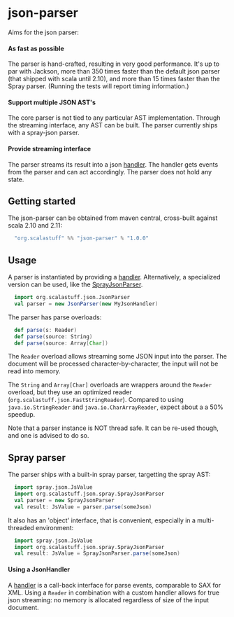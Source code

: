 # json-parser

Aims for the json parser:

#### As fast as possible

The parser is hand-crafted, resulting in very good performance. It's up to par with Jackson, more than 350 times faster than the default json parser (that shipped with scala until 2.10), and more than 15 times faster than the Spray parser. (Running the tests will report timing information.)

#### Support multiple JSON AST's

The core parser is not tied to any particular AST implementation. Through the streaming interface, any AST can be built. The parser currently ships with a spray-json parser. 

#### Provide streaming interface

The parser streams its result into a json [handler](https://github.com/scalastuff/json-parser/blob/master/src/main/scala/org/scalastuff/json/JsonHandler.scala). The handler gets events from the parser and can act accordingly. The parser does not hold any state.

## Getting started

The json-parser can be obtained from maven central, cross-built against scala 2.10 and 2.11:

```scala
  "org.scalastuff" %% "json-parser" % "1.0.0"
```

## Usage

A parser is instantiated by providing a [handler](https://github.com/scalastuff/json-parser/blob/master/src/main/scala/org/scalastuff/json/JsonHandler.scala). Alternatively, a specialized version can be used, like the [SprayJsonParser](https://github.com/scalastuff/json-parser/blob/master/src/main/scala/org/scalastuff/json/spray/SprayJsonParser.scala).

```scala
  import org.scalastuff.json.JsonParser
  val parser = new JsonParser(new MyJsonHandler)
```

The parser has parse overloads:

```scala
  def parse(s: Reader)
  def parse(source: String)
  def parse(source: Array[Char])
```

The `Reader` overload allows streaming some JSON input into the parser. The document will be processed character-by-character, the input will not be read into memory.

The `String` and `Array[Char]` overloads are wrappers around the `Reader` overload, but they use an optimized reader (`org.scalastuff.json.FastStringReader`). Compared to using `java.io.StringReader` and `java.io.CharArrayReader`, expect about a a 50% speedup.

Note that a parser instance is NOT thread safe. It can be re-used though, and one is advised to do so. 

## Spray parser

The parser ships with a built-in spray parser, targetting the spray AST:

```scala
  import spray.json.JsValue
  import org.scalastuff.json.spray.SprayJsonParser
  val parser = new SprayJsonParser
  val result: JsValue = parser.parse(someJson)
```

It also has an 'object' interface, that is convenient, especially in a multi-threaded environment:

```scala
  import spray.json.JsValue
  import org.scalastuff.json.spray.SprayJsonParser
  val result: JsValue = SprayJsonParser.parse(someJson)
```


#### Using a JsonHandler

A [handler](https://github.com/scalastuff/json-parser/blob/master/src/main/scala/org/scalastuff/json/JsonHandler.scala) is a call-back interface for parse events, comparable to SAX for XML.
Using a `Reader` in combination with a custom handler allows for true json streaming: no memory is allocated regardless of size of the input document.

